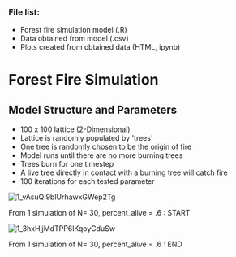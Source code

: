 ### File list:
- Forest fire simulation model (.R)
- Data obtained from model (.csv)
- Plots created from obtained data (HTML, ipynb)

# Forest Fire Simulation

## Model Structure and Parameters
- 100 x 100 lattice (2-Dimensional)
- Lattice is randomly populated by 'trees'
- One tree is randomly chosen to be the origin of fire
- Model runs until there are no more burning trees
- Trees burn for one timestep
- A live tree directly in contact with a burning tree will catch fire
- 100 iterations for each tested parameter

![1_vAsuQI9blUrhawxGWep2Tg](https://user-images.githubusercontent.com/39533889/56918309-a7d0fb00-6a8b-11e9-80b7-0515b2b16e19.png)

From 1 simulation of N= 30, percent_alive = .6 : START

![1_3hxHjjMdTPP6lKqoyCduSw](https://user-images.githubusercontent.com/39533889/56918310-aa335500-6a8b-11e9-9c8a-df1be5a3d878.png)

From 1 simulation of N= 30, percent_alive = .6 : END
